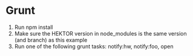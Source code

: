 # Grunt
1. Run npm install
2. Make sure the HEKTOR version in node_modules is the same version (and branch) as this example
3. Run one of the following grunt tasks: notify:hw, notify:foo, open